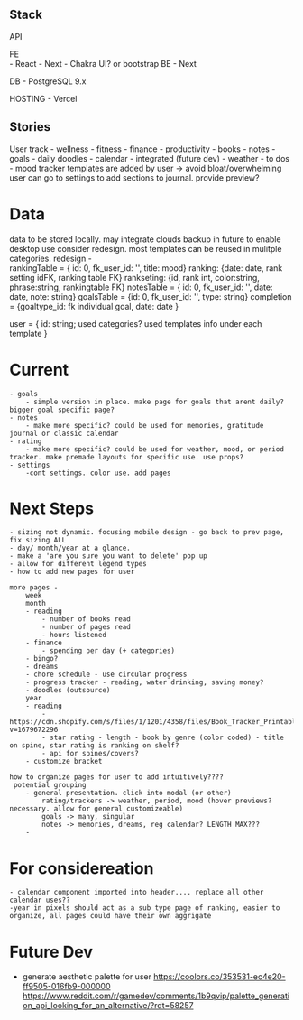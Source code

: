 ## Stack

API


FE  
    - React
    - Next
    - Chakra UI? or bootstrap
BE
    - Next
    
DB
    - PostgreSQL 9.x

HOSTING
    - Vercel
    

## Stories

User track
    - wellness
    - fitness
    - finance
    - productivity
    - books
    - notes
    - goals
    - daily doodles
    - calendar - integrated (future dev)
    - weather
    -  to dos
    - mood tracker
templates are added by user -> avoid bloat/overwhelming
user can go to settings to add sections to journal. provide preview?

# Data
data to be stored locally. may integrate clouds backup in future to enable desktop use
consider redesign. most templates can be reused in mulitple categories. 
redesign -  
    rankingTable = { id: 0, fk_user_id: '', title: mood}
        ranking: {date: date, rank setting idFK, ranking table FK} 
        rankseting: {id, rank int, color:string, phrase:string, rankingtable FK}
    notesTable = { id: 0, fk_user_id: '', date: date, note: string}
    goalsTable = {id: 0, fk_user_id: '', type: string}
        completion = {goaltype_id: fk individual goal, date: date }

user = {
    id: string;
    used categories?
    used templates
    info under each template
}

# Current
    - goals
        - simple version in place. make page for goals that arent daily? bigger goal specific page?
    - notes
        - make more specific? could be used for memories, gratitude journal or classic calendar
    - rating
        - make more specific? could be used for weather, mood, or period tracker. make premade layouts for specific use. use props? 
    - settings
        -cont settings. color use. add pages


# Next Steps

    - sizing not dynamic. focusing mobile design - go back to prev page, fix sizing ALL
    - day/ month/year at a glance.
    - make a 'are you sure you want to delete' pop up
    - allow for different legend types
    - how to add new pages for user

    more pages - 
        week
        month 
        - reading
            - number of books read
            - number of pages read
            - hours listened
        - finance
            - spending per day (+ categories)
        - bingo?
        - dreams
        - chore schedule - use circular progress
        - progress tracker - reading, water drinking, saving money?
        - doodles (outsource)
        year 
        - reading 
            - https://cdn.shopify.com/s/files/1/1201/4358/files/Book_Tracker_Printable.pdf?v=1679672296
            - star rating - length - book by genre (color coded) - title on spine, star rating is ranking on shelf?
            - api for spines/covers?
        - customize bracket

    how to organize pages for user to add intuitively????
     potential grouping
        - general presentation. click into modal (or other)
            rating/trackers -> weather, period, mood (hover previews? necessary. allow for general customizeable)
            goals -> many, singular
            notes -> memories, dreams, reg calendar? LENGTH MAX???
        - 
        

# For considereation
    - calendar component imported into header.... replace all other calendar uses??
    -year in pixels should act as a sub type page of ranking, easier to organize, all pages could have their own aggrigate


# Future Dev 

- generate aesthetic palette for user
https://coolors.co/353531-ec4e20-ff9505-016fb9-000000
 https://www.reddit.com/r/gamedev/comments/1b9qvip/palette_generation_api_looking_for_an_alternative/?rdt=58257

